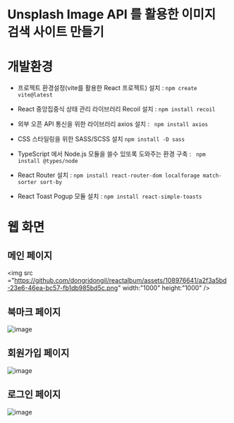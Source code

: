 # Unsplash Image API 를 활용한 이미지 검색 사이트 만들기

# 개발환경

* 프로젝트 환경설정(vite를 활용한 React 프로젝트) 설치 : `npm create vite@latest` <br />

*  React 중앙집중식 상태 관리 라이브러리 Recoil 설치 : `npm install recoil` <br />

*  외부 오픈 API 통신을 위한 라이브러리 axios 설치 : ` npm install axios` <br />

*  CSS 스타일링을 위한 SASS/SCSS 설치 `npm install -D sass` <br />

*  TypeScript 에서 Node.js 모듈을 쓸수 있또록 도와주는 환경 구축 : ` npm install @types/node` <br />

*  React Router 설치 : `npm install react-router-dom localforage match-sorter sort-by` <br />

*  React Toast Pogup 모듈 설치 : `npm install react-simple-toasts` <br />


# 웹 화면

## 메인 페이지
<img src ="https://github.com/dongridongil/reactalbum/assets/108976641/a2f3a5bd-23e6-46ea-bc57-fb1db985bd5c.png" width:"1000" height:"1000" />

## 북마크 페이지
![image](https://github.com/dongridongil/reactalbum/assets/108976641/56ea5b21-e28f-4243-9bb1-29f00d370986)

## 회원가입 페이지
![image](https://github.com/dongridongil/reactalbum/assets/108976641/c9f6f7d5-155e-4eea-85cd-d2ccd84501dd)

## 로그인 페이지
![image](https://github.com/dongridongil/reactalbum/assets/108976641/cc3ea740-4e7f-4539-afb0-32915778f112)

